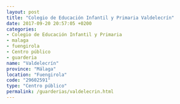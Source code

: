 ```yaml
---
layout: post
title: "Colegio de Educación Infantil y Primaria Valdelecrín"
date: 2017-09-20 20:57:05 +0200
categories:
- Colegio de Educación Infantil y Primaria
- malaga
- fuengirola
- Centro público
- guarderia
name: "Valdelecrín"
province: "Málaga"
location: "Fuengirola"
code: "29602591"
type: "Centro público"
permalink: /guarderias/valdelecrin.html
---
```

